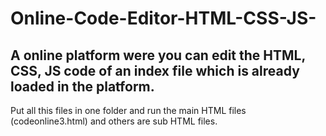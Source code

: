 # Online-Code-Editor-HTML-CSS-JS-
A online platform were you can edit the HTML, CSS, JS code of an index file which is already loaded in the platform.
-------------------------------------------------------------------------------------------------------------------------
Put all this files in one folder and run the main HTML files (codeonline3.html) and others are sub HTML files.
